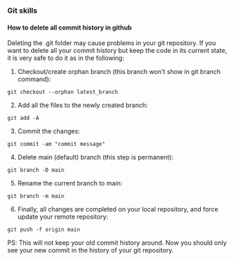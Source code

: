 ### Git skills

#### How to delete all commit history in github

Deleting the .git folder may cause problems in your git repository. If you want to delete all your commit history but keep the code in its current state, it is very safe to do it as in the following:

1. Checkout/create orphan branch (this branch won't show in git branch command):

```
git checkout --orphan latest_branch
```

2. Add all the files to the newly created branch:

```
git add -A
```

3. Commit the changes:

```
git commit -am "commit message"
```

4. Delete main (default) branch (this step is permanent):

```
git branch -D main
```

5. Rename the current branch to main:

```
git branch -m main
```

6. Finally, all changes are completed on your local repository, and force update your remote repository:

```
git push -f origin main
```

PS: This will not keep your old commit history around. Now you should only see your new commit in the history of your git repository.
